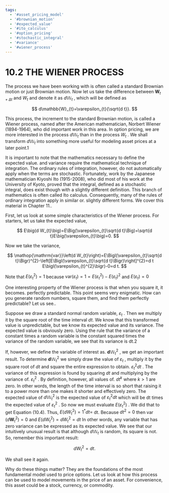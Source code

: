 ```yaml
---
tags:
  - '#asset_pricing_model'
  - '#brownian_motion'
  - '#expected_value'
  - '#ito_calculus'
  - '#option_pricing'
  - '#stochastic_integral'
  - '#variance'
  - '#wiener_process'
---
```

# 10.2 THE WIENER PROCESS

The process we have been working with is often called a standard Brownian motion or just Brownian motion. Now let us take the difference between $\mathbf{\boldsymbol{W}}_{t+\Delta t}$ and $\mathbf{}\mathbf{}{W}_{t}$ and denote it as $d\mathbb{W}_{t}$ , which will be defined as

$$
d\mathbb{W}_{t}=\varepsilon_{t}{\sqrt{d t}}.
$$

This process, the increment to the standard Brownian motion, is called a Wiener process, named after the American mathematician, Norbert Wiener (1894-1964), who did important work in this area. In option pricing, we are more interested in the process $d\mathbb{W}_{t}$ than in the process $\mathbf{}\mathbf{}{W}_{t}$ . We shall transform $d\mathbb{W}_{t}$ into something more useful for modeling asset prices at a later point.1

It is important to note that the mathematics necessary to define the expected value. and variance require the mathematical technique of integration. The ordinary rules of integration, however, do not automatically apply when the terms are stochastic. Fortunately, work by the Japanese mathematician Kiyoshi Ito (1915-2008), who did most of his work at the University of Kyoto, proved that the integral, defined as a stochastic integral, does exist though with a slightly different definition. This branch of mathematics is often called Ito calculus. Consequently, many of the rules of ordinary integration apply in similar or. slightly different forms. We cover this material in Chapter 11..

First, let us look at some simple characteristics of the Wiener process. For starters, let us take the expected value,

$$
E\big(d W_{t}\big)=E\Big(\varepsilon_{t}\sqrt{d t}\Big)=\sqrt{d t}E\big(\varepsilon_{t}\big)=0.
$$

Now we take the variance,

$$
\mathop{\mathrm{var}}\left(d W_{t}\right)=E\Bigl(\varepsilon_{t}\sqrt{d t}\Bigr)^{2}-\left[E\Bigl(\varepsilon_{t}\sqrt{d t}\Bigr)\right]^{2}=d t E\bigl(\varepsilon_{t}^{2}\bigr)-0=d t.
$$

Note that $E\big(\varepsilon_{t}^{2}\big)=1$ because $\mathrm{var}\bigl(\varepsilon_{t}\bigr)=1=E\bigl(\varepsilon_{t}^{2}\bigr)-E\bigl(\varepsilon_{t}\bigr)^{2}$ and $E\big(\varepsilon_{t}\big)=0$

One interesting property of the Wiener process is that when you square it, it becomes. perfectly predictable. This point seems very enigmatic. How can you generate random numbers, square them, and find them perfectly predictable? Let us see..

Suppose we draw a standard normal random variable, $\varepsilon_{t}$ . Then we multiply it by the square root of the time interval $d t.$ We know that this transformed value is unpredictable, but we know its expected value and its variance. The expected value is obviously zero. Using the rule that the variance of a constant times a random variable is the constant squared times the variance of the random variable, we see that its variance is dt.2

If, however, we define the variable of interest as. $\boldsymbol{d}\boldsymbol{\mathbb{W}}_{t}^{2}$ , we get an important result. To determine $\boldsymbol{d}\boldsymbol{\mathbb{W}}_{t}^{2}$ we simply draw the value of $\varepsilon_{t}$ , multiply it by the square root of $d t$ and square the entire expression to obtain. $\varepsilon_{t}^{2}d t$ . The variance of this expression is found by squaring $d t$ and multiplying by the variance of. $\varepsilon_{t}^{2}$ . By definition, however, all values of. $d t^{k}$ where $k>1$ are zero. In other words, the length of the time interval is so short that raising it to a power more than one makes it shorter and effectively zero. The expected value of $d\mathbb{W}_{t}^{2}$ is the expected value of $\varepsilon_{t}^{2}d t$ which will be dt times the expected value of $\varepsilon_{t}^{2}$ . So now we must evaluate $E\big(\varepsilon_{t}^{2}\big)$ . We did that to get Equation (10.4). Thus, $E\Big(d W_{t}^{2}\Big)=1^{*}d t=$ dt. Because $d t^{2}=0$ then var $\left(d\mathbf{W}_{t}^{2}\right)=0$ and $E\Big(d W_{t}^{2}\Big)=d W_{t}^{2}=d t$ In other words, any variable that has zero variance can be expressed as its expected value. We see that our intuitively unusual result is that although $d\mathbb{W}_{t}$ is random, its square is not. So, remember this important result:

$$
{d W_{t}}^{2}=d t.
$$

We shall see it again.

Why do these things matter? They are the foundations of the most fundamental model used to price options. Let us look at how this process can be used to model movements in the price of an asset. For convenience, this asset could be a stock, currency, or commodity.
